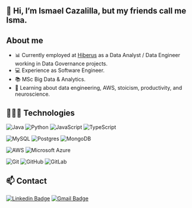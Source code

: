 
## 👋 Hi, I’m Ismael Cazalilla, but my friends call me Isma.

## About me
- 📊 Currently employed at [Hiberus](https://www.hiberus.com/en) as a Data Analyst / Data Engineer working in Data Governance projects.
- 💻 Experience as Software Engineer.
- 📚 MSc Big Data & Analytics.
- 📘 Learning about data engineering, AWS, stoicism, productivity, and neuroscience.


## 👨🏻‍💻 Technologies

![Java](https://img.shields.io/badge/java-%23ED8B00.svg?style=for-the-badge&logo=java&logoColor=white)
![Python](https://img.shields.io/badge/python-3670A0?style=for-the-badge&logo=python&logoColor=ffdd54)
![JavaScript](https://img.shields.io/badge/-JavaScript-black?style=for-the-badge&logo=javascript)
![TypeScript](https://img.shields.io/badge/-TypeScript-007ACC?style=for-the-badge&logo=typescript&logoColor=white)

![MySQL](https://img.shields.io/badge/-MySQL-316192?style=for-the-badge&logo=mysql&logoColor=white)
![Postgres](https://img.shields.io/badge/PostgreSQL-316192?style=for-the-badge&logo=postgresql&logoColor=white)
![MongoDB](https://img.shields.io/badge/MongoDB-%234ea94b.svg?style=for-the-badge&logo=mongodb&logoColor=white)

![AWS](https://img.shields.io/badge/AWS-%23FF9900.svg?style=for-the-badge&logo=amazon-aws&logoColor=white)
![Microsoft Azure](https://img.shields.io/badge/Microsoft%20Azure-232F7E?style=for-the-badge&logo=microsoft-azure)

![Git](https://img.shields.io/badge/git-%23F05033.svg?style=for-the-badge&logo=git&logoColor=white)
![GitHub](https://img.shields.io/badge/-GitHub-181717?style=for-the-badge&logo=github)
![GitLab](https://img.shields.io/badge/gitlab-%23181717.svg?style=for-the-badge&logo=gitlab&logoColor=white)


## 📫 Contact
[![Linkedin Badge](https://img.shields.io/badge/-ismaelcazalilla-blue?style=for-the-badge&logo=Linkedin&logoColor=white&link=https://www.linkedin.com/in/ismaelcazalilla/)](https://www.linkedin.com/in/ismaelcazalilla/)
[![Gmail Badge](https://img.shields.io/badge/-ismael.cazalilla@gmail.com-c14438?style=for-the-badge&logo=Gmail&logoColor=white&link=mailto:ismael.cazalilla@gmail.com)](mailto:ismael.cazalilla@gmail.com)


<!---
ismaelcazalilla/ismaelcazalilla is a ✨ special ✨ repository because its `README.md` (this file) appears on your GitHub profile.
You can click the Preview link to take a look at your changes.
--->
